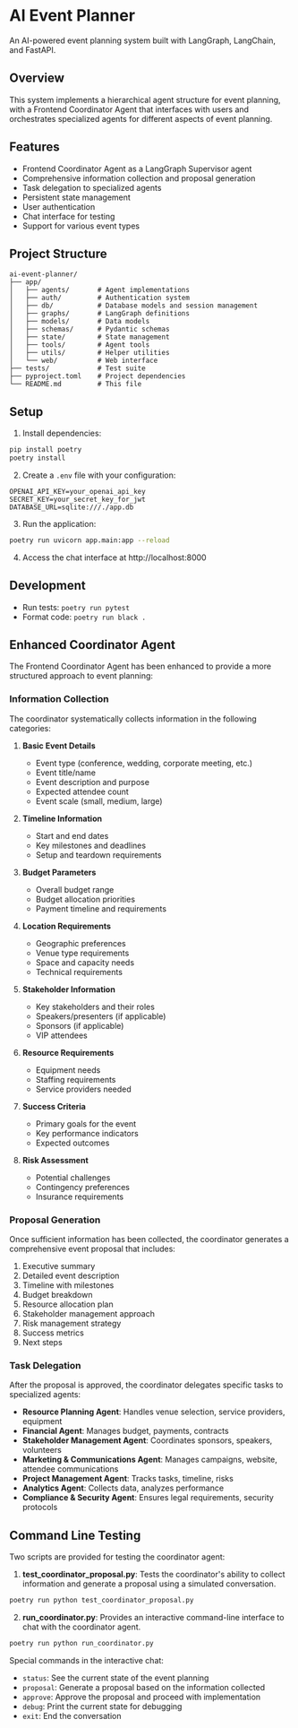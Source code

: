 # AI Event Planner

An AI-powered event planning system built with LangGraph, LangChain, and FastAPI.

## Overview

This system implements a hierarchical agent structure for event planning, with a Frontend Coordinator Agent that interfaces with users and orchestrates specialized agents for different aspects of event planning.

## Features

- Frontend Coordinator Agent as a LangGraph Supervisor agent
- Comprehensive information collection and proposal generation
- Task delegation to specialized agents
- Persistent state management
- User authentication
- Chat interface for testing
- Support for various event types

## Project Structure

```
ai-event-planner/
├── app/
│   ├── agents/       # Agent implementations
│   ├── auth/         # Authentication system
│   ├── db/           # Database models and session management
│   ├── graphs/       # LangGraph definitions
│   ├── models/       # Data models
│   ├── schemas/      # Pydantic schemas
│   ├── state/        # State management
│   ├── tools/        # Agent tools
│   ├── utils/        # Helper utilities
│   └── web/          # Web interface
├── tests/            # Test suite
├── pyproject.toml    # Project dependencies
└── README.md         # This file
```

## Setup

1. Install dependencies:

```bash
pip install poetry
poetry install
```

2. Create a `.env` file with your configuration:

```
OPENAI_API_KEY=your_openai_api_key
SECRET_KEY=your_secret_key_for_jwt
DATABASE_URL=sqlite:///./app.db
```

3. Run the application:

```bash
poetry run uvicorn app.main:app --reload
```

4. Access the chat interface at http://localhost:8000

## Development

- Run tests: `poetry run pytest`
- Format code: `poetry run black .`

## Enhanced Coordinator Agent

The Frontend Coordinator Agent has been enhanced to provide a more structured approach to event planning:

### Information Collection

The coordinator systematically collects information in the following categories:

1. **Basic Event Details**
   - Event type (conference, wedding, corporate meeting, etc.)
   - Event title/name
   - Event description and purpose
   - Expected attendee count
   - Event scale (small, medium, large)

2. **Timeline Information**
   - Start and end dates
   - Key milestones and deadlines
   - Setup and teardown requirements

3. **Budget Parameters**
   - Overall budget range
   - Budget allocation priorities
   - Payment timeline and requirements

4. **Location Requirements**
   - Geographic preferences
   - Venue type requirements
   - Space and capacity needs
   - Technical requirements

5. **Stakeholder Information**
   - Key stakeholders and their roles
   - Speakers/presenters (if applicable)
   - Sponsors (if applicable)
   - VIP attendees

6. **Resource Requirements**
   - Equipment needs
   - Staffing requirements
   - Service providers needed

7. **Success Criteria**
   - Primary goals for the event
   - Key performance indicators
   - Expected outcomes

8. **Risk Assessment**
   - Potential challenges
   - Contingency preferences
   - Insurance requirements

### Proposal Generation

Once sufficient information has been collected, the coordinator generates a comprehensive event proposal that includes:

1. Executive summary
2. Detailed event description
3. Timeline with milestones
4. Budget breakdown
5. Resource allocation plan
6. Stakeholder management approach
7. Risk management strategy
8. Success metrics
9. Next steps

### Task Delegation

After the proposal is approved, the coordinator delegates specific tasks to specialized agents:

- **Resource Planning Agent**: Handles venue selection, service providers, equipment
- **Financial Agent**: Manages budget, payments, contracts
- **Stakeholder Management Agent**: Coordinates sponsors, speakers, volunteers
- **Marketing & Communications Agent**: Manages campaigns, website, attendee communications
- **Project Management Agent**: Tracks tasks, timeline, risks
- **Analytics Agent**: Collects data, analyzes performance
- **Compliance & Security Agent**: Ensures legal requirements, security protocols

## Command Line Testing

Two scripts are provided for testing the coordinator agent:

1. **test_coordinator_proposal.py**: Tests the coordinator's ability to collect information and generate a proposal using a simulated conversation.

```bash
poetry run python test_coordinator_proposal.py
```

2. **run_coordinator.py**: Provides an interactive command-line interface to chat with the coordinator agent.

```bash
poetry run python run_coordinator.py
```

Special commands in the interactive chat:
- `status`: See the current state of the event planning
- `proposal`: Generate a proposal based on the information collected
- `approve`: Approve the proposal and proceed with implementation
- `debug`: Print the current state for debugging
- `exit`: End the conversation
